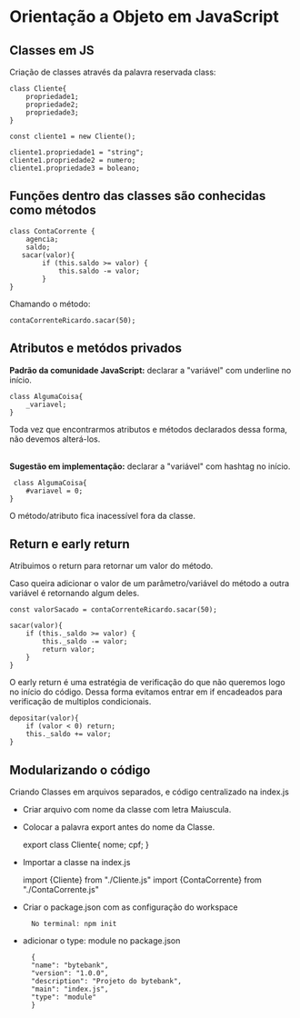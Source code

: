 # Orientação a Objeto em JavaScript

## Classes em JS

Criação de classes através da palavra reservada class:

    class Cliente{
        propriedade1;
        propriedade2;
        propriedade3;
    }

    const cliente1 = new Cliente();

    cliente1.propriedade1 = "string";
    cliente1.propriedade2 = numero;
    cliente1.propriedade3 = boleano;

## Funções dentro das classes são conhecidas como métodos

    class ContaCorrente {
        agencia;
        saldo;
       sacar(valor){
            if (this.saldo >= valor) {
                this.saldo -= valor;
            }
    }


Chamando o método:

    contaCorrenteRicardo.sacar(50);


## Atributos e metódos privados

**Padrão da comunidade JavaScript:** declarar a "variável" com underline no início.

    class AlgumaCoisa{
        _variavel;
    }

Toda vez que encontrarmos atributos e métodos declarados dessa forma, não devemos alterá-los.<br><br>


**Sugestão em implementação:** declarar a "variável" com hashtag no início.
    
     class AlgumaCoisa{
        #variavel = 0;
    }

O método/atributo fica inacessível fora da classe.



## Return e early return

Atribuimos o return para retornar um valor do método.

Caso queira adicionar o valor de um parâmetro/variável do método a outra variável é retornando algum deles.

    const valorSacado = contaCorrenteRicardo.sacar(50);

    sacar(valor){
        if (this._saldo >= valor) {
            this._saldo -= valor;
            return valor;
        }
    }

O early return é uma estratégia de verificação do que não queremos logo no início do código. Dessa forma evitamos entrar em if encadeados para verificação de multiplos condicionais. 

    depositar(valor){
        if (valor < 0) return;
        this._saldo += valor;
    }


## Modularizando o código

Criando Classes em arquivos separados, e código centralizado na index.js

* Criar arquivo com nome da classe com letra Maiuscula.

* Colocar a palavra export antes do nome da Classe.
    
    export class Cliente{
        nome;
        cpf;
    }

* Importar a classe na index.js

    import {Cliente} from "./Cliente.js"
    import {ContaCorrente} from "./ContaCorrente.js"

* Criar o package.json com as configuração do workspace

        No terminal: npm init

* adicionar o type: module no package.json


        {
        "name": "bytebank",
        "version": "1.0.0",
        "description": "Projeto do bytebank",
        "main": "index.js",
        "type": "module"
        }
